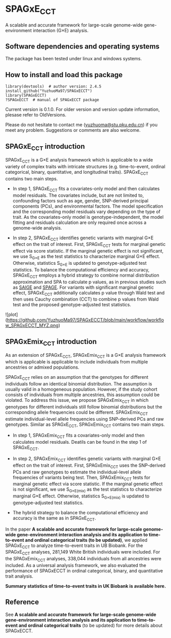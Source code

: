 # SPAGxE<sub>CCT</sub> 
A scalable and accurate framework for large-scale genome-wide gene-environment interaction (G×E) analysis.
## Software dependencies and operating systems
The package has been tested under linux and windows systems.
## How to install and load this package
```
library(devtools)  # author version: 2.4.5
install_github("YuzhuoMa97/SPAGxECCT")
library(SPAGxECCT)
?SPAGxECCT  # manual of SPAGxECCT package
```
Current version is 0.1.0. For older version and version update information, plesase refer to OldVersions.  

Please do not hesitate to contact me (yuzhuoma@stu.pku.edu.cn) if you meet any problem. Suggestions or comments are also welcome.

## SPAGxE<sub>CCT</sub> introduction
SPAGxE<sub>CCT</sub> is a G×E analysis framework which is applicable to a wide variety of complex traits with intricate structures (e.g. time-to-event, ordinal categorical, binary, quantitative, and longitudinal traits). SPAGxE<sub>CCT</sub> contains two main steps. 

- In step 1, SPAGxE<sub>CCT</sub> fits a covariates-only model and then calculates model residuals. The covariates include, but are not limited to, confounding factors such as age, gender, SNP-derived principal components (PCs), and environmental factors. The model specification and the corresponding model residuals vary depending on the type of trait. As the covariates-only model is genotype-independent, the model fitting and residuals calculation are only required once across a genome-wide analysis.
  
- In step 2, SPAGxE<sub>CCT</sub> identifies genetic variants with marginal G×E effect on the trait of interest. First, SPAGxE<sub>CCT</sub> tests for marginal genetic effect via score statistic. If the marginal genetic effect is not significant, we use S<sub>G×E</sub> as the test statistics to characterize marginal G×E effect. Otherwise, statistics S<sub>G×E</sub> is updated to genotype-adjusted test statistics. To balance the computational efficiency and accuracy, SPAGxE<sub>CCT</sub> employs a hybrid strategy to combine normal distribution approximation and SPA to calculate p values, as in previous studies such as [SAIGE](https://saigegit.github.io/SAIGE-doc/) and [SPAGE](https://github.com/WenjianBI/SPAGE). For variants with significant marginal genetic effect, SPAGxE<sub>CCT</sub> additionally calculates p value through Wald test and then uses Cauchy combination (CCT) to combine p values from Wald test and the proposed genotype-adjusted test statistics.

![plot] (https://github.com/YuzhuoMa97/SPAGxECCT/blob/main/workflow/workflow_SPAGxECCT_MYZ.png)

## SPAGxEmix<sub>CCT</sub> introduction
As an extension of SPAGxE<sub>CCT</sub>, SPAGxEmix<sub>CCT</sub> is a G×E analysis framework which is applicable is applicable to include individuals from multiple ancestries or admixed populations. 

SPAGxE<sub>CCT</sub> relies on an assumption that the genotypes for different individuals follow an identical binomial distribution. The assumption is usually valid in a homogeneous population. However, if the study cohort consists of individuals from multiple ancestries, this assumption could be violated. To address this issue, we propose SPAGxEmix<sub>CCT</sub> in which genotypes for different individuals still follow binomial distributions but the corresponding allele frequencies could be different. SPAGxEmix<sub>CCT</sub> estimate individual-level allele frequencies using SNP-derived PCs and raw genotypes. Similar as SPAGxE<sub>CCT</sub>, SPAGxEmix<sub>CCT</sub> contains two main steps. 

- In step 1, SPAGxEmix<sub>CCT</sub> fits a covariates-only model and then calculates model residuals. Deatils can be found in the step 1 of SPAGxE<sub>CCT</sub>.
  
- In step 2, SPAGxEmix<sub>CCT</sub> identifies genetic variants with marginal G×E effect on the trait of interest. First, SPAGxEmix<sub>CCT</sub> uses the SNP-derived PCs and raw genotypes to estimate the individual-level allele frequencies of variants being test. Then, SPAGxEmix<sub>CCT</sub> tests for marginal genetic effect via score statistic. If the marginal genetic effect is not significant, we use S<sub>G×E(mix)</sub> as the test statistics to characterize marginal G×E effect. Otherwise, statistics S<sub>G×E(mix)</sub> is updated to genotype-adjusted test statistics.

- The hybrid strategy to balance the computational efficiency and accuracy is the same as in SPAGxE<sub>CCT</sub>.

In the paper **A scalable and accurate framework for large-scale genome-wide gene-environment interaction analysis and its application to time-to-event and ordinal categorical traits (to be updated)**, we applied SPAGxE<sub>CCT</sub> to analyze time-to-event traits in UB Biobank. For the SPAGxE<sub>CCT</sub> analyses, 281,149 White British individuals were included. For the SPAGxEmix<sub>CCT</sub> analyses, 338,044 individuals from all ancestries were included. As a universal analysis framework, we also evaluated the performance of SPAGxECCT in ordinal categorical, binary, and quantitative trait analysis.  

**Summary statistics of time-to-event traits in UK Biobank is available here.**



## Reference
See **A scalable and accurate framework for large-scale genome-wide gene-environment interaction analysis and its application to time-to-event and ordinal categorical traits** (to be updated) for more details about SPAGxECCT.







